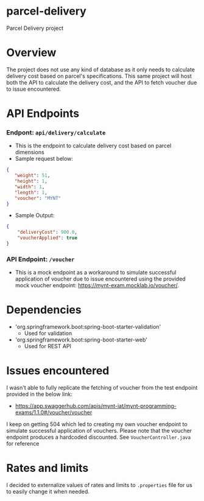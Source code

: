 # parcel-delivery
Parcel Delivery project

# Overview

The project does not use any kind of database as it only needs to calculate delivery cost based on parcel's specifications.
This same project will host both the API to calculate the delivery cost, and the API to fetch voucher due to issue encountered.

# API Endpoints

### Endpont: `api/delivery/calculate`
* This is the endpoint to calculate delivery cost based on parcel dimensions
* Sample request below:
```json
{
   "weight": 51,
   "height": 1,
   "width": 1,
   "length": 1,
   "voucher": "MYNT"
}
```

* Sample Output:
```json
{
    "deliveryCost": 900.0,
    "voucherApplied": true
}
```

### API Endpoint: `/voucher`
* This is a mock endpoint as a workaround to simulate successful application of voucher due to issue encountered using the provided mock voucher endpoint: https://mynt-exam.mocklab.io/voucher/.

# Dependencies

* 'org.springframework.boot:spring-boot-starter-validation'
  * Used for validation
* 'org.springframework.boot:spring-boot-starter-web'
  * Used for REST API

# Issues encountered

I wasn't able to fully replicate the fetching of voucher from the test endpoint provided in the below link:
* https://app.swaggerhub.com/apis/mynt-iat/mynt-programming-exams/1.1.0#/voucher/voucher

I keep on getting 504 which led to creating my own voucher endpoint to simulate successful application of vouchers.
Please note that the voucher endpoint produces a hardcoded discounted. See `VoucherController.java` for reference

# Rates and limits

I decided to externalize values of rates and limits to `.properties` file for us to easily change it when needed.
